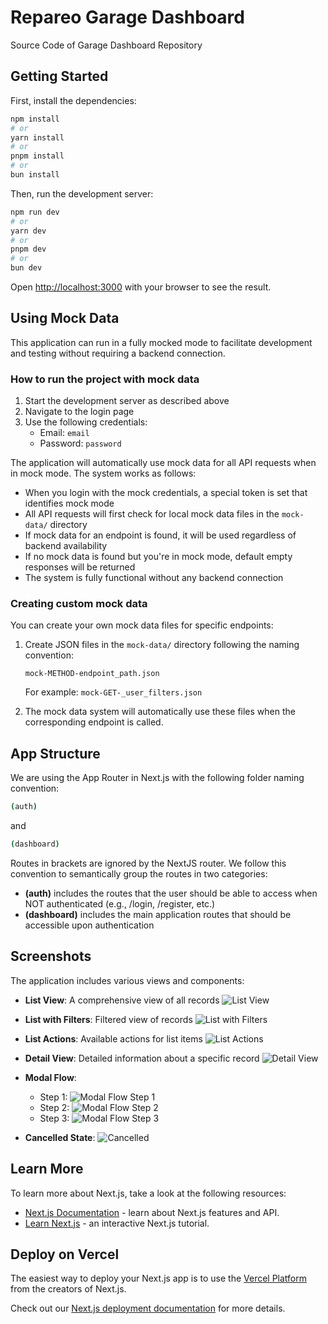 # Repareo Garage Dashboard

Source Code of Garage Dashboard Repository

## Getting Started

First, install the dependencies:

```bash
npm install
# or
yarn install
# or
pnpm install
# or
bun install
```

Then, run the development server:

```bash
npm run dev
# or
yarn dev
# or
pnpm dev
# or
bun dev
```

Open [http://localhost:3000](http://localhost:3000) with your browser to see the result.

## Using Mock Data

This application can run in a fully mocked mode to facilitate development and testing without requiring a backend connection.

### How to run the project with mock data

1. Start the development server as described above
2. Navigate to the login page
3. Use the following credentials:
   - Email: `email`
   - Password: `password`

The application will automatically use mock data for all API requests when in mock mode. The system works as follows:

- When you login with the mock credentials, a special token is set that identifies mock mode
- All API requests will first check for local mock data files in the `mock-data/` directory
- If mock data for an endpoint is found, it will be used regardless of backend availability
- If no mock data is found but you're in mock mode, default empty responses will be returned
- The system is fully functional without any backend connection

### Creating custom mock data

You can create your own mock data files for specific endpoints:

1. Create JSON files in the `mock-data/` directory following the naming convention:

   ```
   mock-METHOD-endpoint_path.json
   ```

   For example: `mock-GET-_user_filters.json`

2. The mock data system will automatically use these files when the corresponding endpoint is called.

## App Structure

We are using the App Router in Next.js with the following folder naming convention:

```bash
(auth)
```

and

```bash
(dashboard)
```

Routes in brackets are ignored by the NextJS router. We follow this convention to semantically group the routes in two categories:

- **(auth)** includes the routes that the user should be able to access when NOT authenticated (e.g., /login, /register, etc.)
- **(dashboard)** includes the main application routes that should be accessible upon authentication

## Screenshots

The application includes various views and components:

- **List View**: A comprehensive view of all records
  ![List View](./screenshots/list-view.png)

- **List with Filters**: Filtered view of records
  ![List with Filters](./screenshots/list-with-filters.png)

- **List Actions**: Available actions for list items
  ![List Actions](./screenshots/list-actions.png)

- **Detail View**: Detailed information about a specific record
  ![Detail View](./screenshots/detail-view.png)

- **Modal Flow**:

  - Step 1: ![Modal Flow Step 1](./screenshots/modal-flow-step-1.png)
  - Step 2: ![Modal Flow Step 2](./screenshots/modal-flow-step-2.png)
  - Step 3: ![Modal Flow Step 3](./screenshots/modal-flow-step-3.png)

- **Cancelled State**:
  ![Cancelled](./screenshots/cancelled.png)

## Learn More

To learn more about Next.js, take a look at the following resources:

- [Next.js Documentation](https://nextjs.org/docs) - learn about Next.js features and API.
- [Learn Next.js](https://nextjs.org/learn) - an interactive Next.js tutorial.

## Deploy on Vercel

The easiest way to deploy your Next.js app is to use the [Vercel Platform](https://vercel.com/new?utm_medium=default-template&filter=next.js&utm_source=create-next-app&utm_campaign=create-next-app-readme) from the creators of Next.js.

Check out our [Next.js deployment documentation](https://nextjs.org/docs/deployment) for more details.
